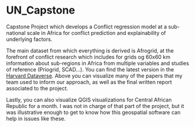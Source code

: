# UN_Capstone
Capstone Project which develops a Conflict regression model at a sub-national scale in Africa for conflict prediction and explainability of underlying factors.

The main dataset from which everything is derived is Afrogrid, at the forefront of conflict research which includes for grids og 60x60 km information about sub-regions in Africa from multiple variables and studies of reference (Priogrid, SCAD...). You can find the latest version in the [Harvard Dataverse](https://dataverse.harvard.edu/dataset.xhtml?persistentId=doi:10.7910/DVN/LDI5TK). Above you can visualize many of the papers that my team used to inform our approach, as well as the final written report associated to the project.

Lastly, you can also visualize QGIS visualizations for Central African Republic for a month. I was not in charge of that part of the project, but it was illustrative enough to get to know how this geospatial software can help in issues like these.
